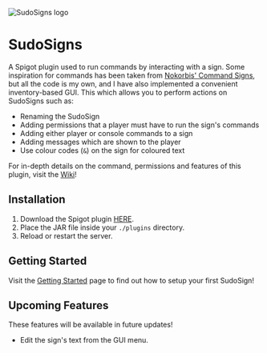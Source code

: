 ![SudoSigns logo](https://mylesmor.dev/sudosigns/logo.png)

# SudoSigns
A Spigot plugin used to run commands by interacting with a sign. Some inspiration for commands has been taken from [Nokorbis' Command Signs](https://www.spigotmc.org/resources/command-signs.10512/), but all the code is my own, and I have also implemented a convenient inventory-based GUI. 
This which allows you to perform actions on SudoSigns such as:
* Renaming the SudoSign
* Adding permissions that a player must have to run the sign's commands
* Adding either player or console commands to a sign
* Adding messages which are shown to the player
* Use colour codes (`&`) on the sign for coloured text

For in-depth details on the command, permissions and features of this plugin, visit the [Wiki](https://github.com/MylesMor/SudoSigns/wiki)!

## Installation
1. Download the Spigot plugin [HERE](https://spigot.com/LINK).
2. Place the JAR file inside your `./plugins` directory.
3. Reload or restart the server.

## Getting Started
Visit the [Getting Started](https://github.com/MylesMor/SudoSigns/wiki/Getting-Started) page to find out how to setup your first SudoSign!

## Upcoming Features
These features will be available in future updates!
* Edit the sign's text from the GUI menu.
